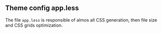 Theme config app.less
---

The file `app.less` is responsible of almos all CSS generation, then file size and CSS grids optimization.
